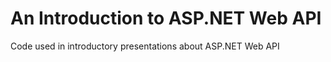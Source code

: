 # An Introduction to ASP.NET Web API #

Code used in introductory presentations about ASP.NET Web API